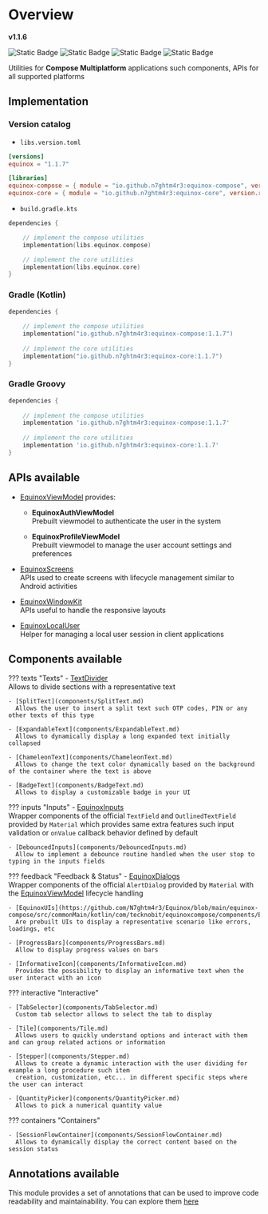 # Overview

**v1.1.6**

![Static Badge](https://img.shields.io/badge/android-4280511051?link=https%3A%2F%2Fplay.google.com%2Fstore%2Fapps%2Fdetails%3Fid%3Dcom.tecknobit.ametista)
![Static Badge](https://img.shields.io/badge/apple-445E91?link=https%3A%2F%2Fimg.shields.io%2Fbadge%2Fandroid-4280511051)
![Static Badge](https://img.shields.io/badge/desktop-006874?link=https%3A%2F%2Fimg.shields.io%2Fbadge%2Fandroid-4280511051)
![Static Badge](https://img.shields.io/badge/wasmjs-834C74?link=https%3A%2F%2Fimg.shields.io%2Fbadge%2Fandroid-4280511051)

Utilities for **Compose Multiplatform** applications such components, APIs for all supported platforms

## Implementation

### Version catalog

- `libs.version.toml`

```toml
[versions]
equinox = "1.1.7"

[libraries]
equinox-compose = { module = "io.github.n7ghtm4r3:equinox-compose", version.ref = "equinox" }
equinox-core = { module = "io.github.n7ghtm4r3:equinox-core", version.ref = "equinox" }
```

- `build.gradle.kts`

```kotlin
dependencies {

    // implement the compose utilities
    implementation(libs.equinox.compose)

    // implement the core utilities
    implementation(libs.equinox.core)
}
```

### Gradle (Kotlin)

```kotlin
dependencies {
    
    // implement the compose utilities
    implementation("io.github.n7ghtm4r3:equinox-compose:1.1.7")
    
    // implement the core utilities
    implementation("io.github.n7ghtm4r3:equinox-core:1.1.7")
}
```

### Gradle Groovy

```groovy
dependencies {
   
    // implement the compose utilities
    implementation 'io.github.n7ghtm4r3:equinox-compose:1.1.7'
    
    // implement the core utilities
    implementation 'io.github.n7ghtm4r3:equinox-core:1.1.7'
}
```

## APIs available

- [EquinoxViewModel](APIs/EquinoxViewModel.md) provides:
    - **EquinoxAuthViewModel**  
      Prebuilt viewmodel to authenticate the user in the system

    - **EquinoxProfileViewModel**  
      Prebuilt viewmodel to manage the user account settings and preferences

- [EquinoxScreens](APIs/EquinoxScreens.md)  
  APIs used to create screens with lifecycle management similar to Android activities

- [EquinoxWindowKit](APIs/EquinoxWindowKit.md)  
  APIs useful to handle the responsive layouts

- [EquinoxLocalUser](../compose/APIs/EquinoxLocalUser.md)  
  Helper for managing a local user session in client applications

## Components available

??? texts "Texts"
    - [TextDivider](components/TextDivider.md)  
    Allows to divide sections with a representative text

    - [SplitText](components/SplitText.md)  
      Allows the user to insert a split text such OTP codes, PIN or any other texts of this type
    
    - [ExpandableText](components/ExpandableText.md)  
      Allows to dynamically display a long expanded text initially collapsed
    
    - [ChameleonText](components/ChameleonText.md)  
      Allows to change the text color dynamically based on the background of the container where the text is above
     
    - [BadgeText](components/BadgeText.md)  
      Allows to display a customizable badge in your UI

??? inputs "Inputs"
    - [EquinoxInputs](https://github.com/N7ghtm4r3/Equinox/blob/main/equinox-compose/src/commonMain/kotlin/com/tecknobit/equinoxcompose/components/EquinoxInputs.kt)  
      Wrapper components of the official `TextField` and `OutlinedTextField` provided by `Material` which provides same 
      extra features such input validation or `onValue` callback behavior defined by default
    
    - [DebouncedInputs](components/DebouncedInputs.md)  
      Allow to implement a debounce routine handled when the user stop to typing in the inputs fields

??? feedback "Feedback & Status"
    - [EquinoxDialogs](https://github.com/N7ghtm4r3/Equinox/blob/main/equinox-compose/src/commonMain/kotlin/com/tecknobit/equinoxcompose/components/EquinoxDialogs.kt)  
      Wrapper components of the official `AlertDialog` provided by `Material` with the [EquinoxViewModel](APIs/EquinoxViewModel.md)
      lifecycle handling

    - [EquinoxUIs](https://github.com/N7ghtm4r3/Equinox/blob/main/equinox-compose/src/commonMain/kotlin/com/tecknobit/equinoxcompose/components/EquinoxUIs.kt)   
      Are prebuilt UIs to display a representative scenario like errors, loadings, etc
    
    - [ProgressBars](components/ProgressBars.md)  
      Allow to display progress values on bars

    - [InformativeIcon](components/InformativeIcon.md)  
      Provides the possibility to display an informative text when the user interact with an icon

??? interactive "Interactive"

    - [TabSelector](components/TabSelector.md)  
      Custom tab selector allows to select the tab to display
    
    - [Tile](components/Tile.md)  
      Allows users to quickly understand options and interact with them and can group related actions or information

    - [Stepper](components/Stepper.md)  
      Allows to create a dynamic interaction with the user dividing for example a long procedure such item
      creation, customization, etc... in different specific steps where the user can interact

    - [QuantityPicker](components/QuantityPicker.md)  
      Allows to pick a numerical quantity value

??? containers "Containers"

    - [SessionFlowContainer](components/SessionFlowContainer.md)  
      Allows to dynamically display the correct content based on the session status

## Annotations available

This module provides a set of annotations that can be used to improve code readability and maintainability.
You can explore them [here](Annotations/DestinationScreen.md)
